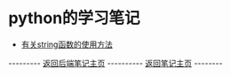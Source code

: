 # python的学习笔记

* [有关string函数的使用方法](String_Function.md)

--------- [返回后端笔记主页](../README.md) ---------- [返回笔记主页](../../README.md) --------